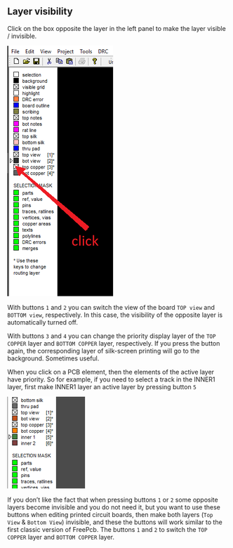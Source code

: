 ## Layer visibility

Click on the box opposite the layer in the left panel to make the layer visible / invisible.

![Layer visibility (Freepcb2)](pictures/layer_vis.png)

With buttons `1` and `2` you can switch the view of the board `TOP view` and `BOTTOM view`, respectively. In this case, the visibility of the opposite layer is automatically turned off.

With buttons `3` and `4` you can change the priority display layer of the `TOP COPPER` layer and `BOTTOM COPPER` layer, respectively. If you press the button again, the corresponding layer of silk-screen printing will go to the background. Sometimes useful. 

When you click on a PCB element, then the elements of the active layer have priority. So for example, if you need to select a track in the INNER1 layer, first make INNER1 layer an active layer by pressing button `5`

![Layer visibility (Freepcb2)](pictures/active_layer.png)

If you don’t like the fact that when pressing buttons `1` or `2` some opposite layers become invisible and you do not need it, but you want to use these buttons when editing printed circuit boards, then make both layers (`Top View` & `Bottom View`) invisible, and these the buttons will work similar to the first classic version of FreePcb. The buttons `1` and `2` to switch the `TOP COPPER` layer and `BOTTOM COPPER` layer. 

